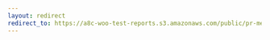 ```yaml
---
layout: redirect
redirect_to: https://a8c-woo-test-reports.s3.amazonaws.com/public/pr-merge/37893/api/index.html
---
```

